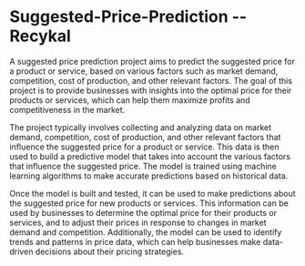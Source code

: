 # Suggested-Price-Prediction --Recykal

A suggested price prediction project aims to predict the suggested price for a product or service, based on various factors such as market demand, competition, cost of production, and other relevant factors. The goal of this project is to provide businesses with insights into the optimal price for their products or services, which can help them maximize profits and competitiveness in the market.

The project typically involves collecting and analyzing data on market demand, competition, cost of production, and other relevant factors that influence the suggested price for a product or service. This data is then used to build a predictive model that takes into account the various factors that influence the suggested price. The model is trained using machine learning algorithms to make accurate predictions based on historical data.

Once the model is built and tested, it can be used to make predictions about the suggested price for new products or services. This information can be used by businesses to determine the optimal price for their products or services, and to adjust their prices in response to changes in market demand and competition. Additionally, the model can be used to identify trends and patterns in price data, which can help businesses make data-driven decisions about their pricing strategies.
